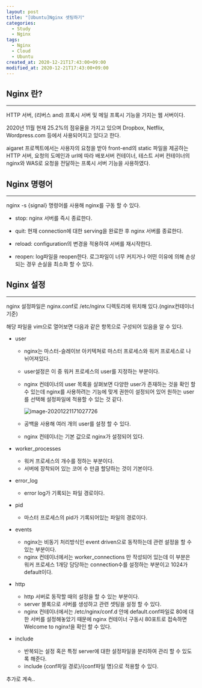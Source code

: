 ```yaml
---
layout: post
title: "[Ubuntu]Nginx 셋팅하기"
categories:
  - Study
  - Nginx
tags:
  - Nginx
  - Cloud
  - Ubuntu
created_at: 2020-12-21T17:43:00+09:00
modified_at: 2020-12-21T17:43:00+09:00
---
```




## Nginx 란?

---

HTTP 서버, (리버스 and) 프록시 서버 및 메일 프록시 기능을 가지는 웹 서버이다.<br/>

2020년 11월 현재 25.2%의 점유율을 가지고 있으며 Dropbox, Netflix, Wordpress.com 등에서 사용되어지고 있다고 한다.



aigaret 프로젝트에서는 사용자의 요청을 받아 front-end의 static 파일을 제공하는 HTTP 서버, 요청의 도메인과 url에 따라 배포서버 컨테이너, 테스트 서버 컨테이너의 nginx와 WAS로 요청을 전달하는 프록시 서버 기능을 사용하였다.



## Nginx 명령어

---

nginx -s {signal} 명령어를 사용해 nginx를 구동 할 수 있다.

* stop: nginx 서버를 즉시 종료한다.
* quit: 현재 connection에 대한 serving을 완료한 후 nginx 서버를 종료한다.

* reload: configuration의 변경을 적용하여 서버를 재시작한다.

* reopen: log파일을 reopen한다. 로그파일이 너무 커지거나 어떤 이유에 의해 손상되는 경우 손실을 최소화 할 수 있다.



## Nginx 설정

---

nginx 설정파일은 nginx.conf로 /etc/nginx 디렉토리에 위치해 있다.(nginx컨테이너 기준)

해당 파일을 vim으로 열어보면 다음과 같은 항목으로 구성되어 있음을 알 수 있다.

* user

  * nginx는 마스터-슬레이브 아키텍쳐로 마스터 프로세스와 워커 프로세스로 나뉘어져있다.

  * user설정은 이 중 워커 프로세스의 user를 지정하는 부분이다.

  * nginx 컨테이너의 user 목록을 살펴보면 다양한 user가 존재하는 것을 확인 할 수 있는데 nginx를 사용하려는 기능에 맞게 권한이 설정되어 있어 원하는 user를 선택해 설정파일에 적용할 수 있는 것 같다.

    ![image-20201221171027726](../../assets/img/2020-12-21-nginx-%EC%85%8B%ED%8C%85%ED%95%98%EA%B8%B0/image-20201221171027726.png)

  * 공백을 사용해 여러 개의 user를 설정 할 수 있다.

  * nginx 컨테이너는 기본 값으로 nginx가 설정되어 있다.

* worker_processes

  * 워커 프로세스의 개수를 정하는 부분이다.
  * 서버에 장착되어 있는 코어 수 만큼 할당하는 것이 기본이다.

* error_log

  * error log가 기록되는 파일 경로이다.

* pid

  * 마스터 프로세스의 pid가 기록되어있는 파일의 경로이다.

* events

  * nginx는 비동기 처리방식인 event driven으로 동작하는데 관련 설정을 할 수 있는 부분이다.
  * nginx 컨테이너에서는 worker_connections 만 작성되어 있는데 이 부분은 워커 프로세스 1개당 담당하는 connection수를 설정하는 부분이고 1024가 default이다.

* http

  * http 서버로 동작할 때의 설정을 할 수 있는 부분이다.
  * server 블록으로 서버를 생성하고 관련 셋팅을 설정 할 수 있다.
  * nginx 컨테이너에서는 /etc/nginx/conf.d 안에 default.conf파일로 80에 대한 서버를 설정해놓았기 때문에 nginx 컨테이너 구동시 80포트로 접속하면 Welcome to nginx!을 확인 할 수 있다.

* include
  * 반복되는 설정 혹은 특정 server에 대한 설정파일을 분리하여 관리 할 수 있도록 해준다.
  * include {conf파일 경로}/{conf파일 명}으로 적용할 수 있다.





추가로 계속..